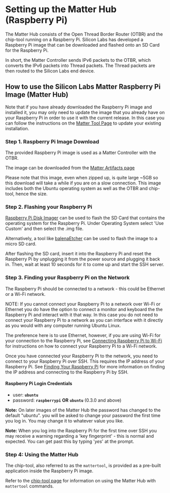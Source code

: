 # Setting up the Matter Hub (Raspberry Pi)

The Matter Hub consists of the Open Thread Border Router (OTBR) and the chip-tool
running on a Raspberry Pi. Silicon Labs has developed a Raspberry Pi image that
can be downloaded and flashed onto an SD Card for the Raspberry Pi.

In short, the Matter Controller sends IPv6 packets to the OTBR, which converts
the IPv6 packets into Thread packets. The Thread packets are then routed to the
Silicon Labs end device.


## How to use the Silicon Labs Matter Raspberry Pi Image (Matter Hub)

 Note that if you have already downloaded the Raspberry Pi image and installed
 it, you may only need to update the image that you already have on your
 Raspberry Pi in order to use it with the current release. In this case you can
 follow the instructions on the [Matter Tool Page](chip-tool.md) to update your
 existing installation.



### Step 1. Raspberry Pi Image Download

The provided Raspberry Pi image is used as a Matter Controller with the OTBR.

The image can be downloaded from the
[Matter Artifacts page](/matter/<docspace-docleaf-version>/matter-prerequisites/matter-artifacts)

 Please note that this image, even when zipped up, is quite large ~5GB so this
 download will take a while if you are on a slow connection. This image
 includes both the Ubuntu operating system as well as the OTBR and chip-tool,
 hence the size.



### Step 2. Flashing your Raspberry Pi

[Raspberry Pi Disk Imager](https://www.raspberrypi.com/software/) can be used to
flash the SD Card that contains the operating system for the Raspberry Pi. Under
Operating System select 'Use Custom' and then select the .img file.

Alternatively, a tool like [balenaEtcher](https://www.balena.io/etcher/) can be
used to flash the image to a micro SD card.

 After flashing the SD card, insert it into the Raspberry Pi and reset the
 Raspberry Pi by unplugging it from the power source and plugging it back in.
 Then, wait at least 10 seconds for it to come up and start the SSH server.



### Step 3. Finding your Raspberry Pi on the Network

The Raspberry Pi should be connected to a network - this could be Ethernet or a
Wi-Fi network.

 NOTE: If you cannot connect your Raspberry Pi to a network over Wi-Fi or
 Ethernet you do have the option to connect a monitor and keyboard the the
 Raspberry Pi and interact with it that way. In this case you do not need to
 connect your Raspberry Pi to a network as you can interface with it directly
 as you would with any computer running Ubuntu Linux.

The preference here is to use Ethernet, however, if you are using Wi-Fi for your
connection to the Raspberry Pi, see
[Connecting Raspberry Pi to Wi-Fi](https://www.raspberrypi.com/documentation/computers/configuration.html#configuring-networking)
for instructions on how to connect your Raspberry Pi to a Wi-Fi network.

Once you have connected your Raspberry Pi to the network, you need to connect to
your Raspberry Pi over SSH. This requires the IP address of your Raspberry Pi.
See [Finding Your Raspberry Pi](/matter/<docspace-docleaf-version>/matter-references/find-raspi) for more information
on finding the IP address and connecting to the Raspberry Pi by SSH.

#### Raspberry Pi Login Credentials

-   user: **`ubuntu`**
-   password: **`raspberrypi`** **OR** **`ubuntu`** (0.3.0 and above)

 **Note:** On later images of the Matter Hub the password has changed to the
 default "ubuntu". you will be asked to change your password the first time you
 log in. You may change it to whatever value you like.

 **Note:** When you log into the Raspberry Pi for the first time over SSH you
 may receive a warning regarding a 'key fingerprint' - this is normal and
 expected. You can get past this by typing '_yes_' at the prompt.

### Step 4: Using the Matter Hub

The chip-tool, also referred to as the `mattertool`, is provided as a pre-built
application inside the Raspberry Pi image.

Refer to the [chip-tool page](./chip-tool.md) for information on using the Matter
Hub with `mattertool` commands.
